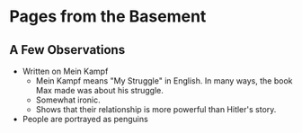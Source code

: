 # Pages from the Basement

## A Few Observations

* Written on Mein Kampf
  * Mein Kampf means "My Struggle" in English. In many ways, the book Max made
    was about his struggle.
  * Somewhat ironic.
  * Shows that their relationship is more powerful than Hitler's story.
* People are portrayed as penguins


